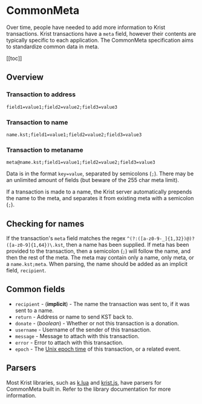 # CommonMeta

Over time, people have needed to add more information to Krist transactions. Krist transactions have a `meta` field, 
however their contents are typically specific to each application. The CommonMeta specification aims to standardize 
common data in meta.

[[toc]]

## Overview

### Transaction to address
```
field1=value1;field2=value2;field3=value3
```

### Transaction to name
```
name.kst;field1=value1;field2=value2;field3=value3
```

### Transaction to metaname
```
meta@name.kst;field1=value1;field2=value2;field3=value3
```

Data is in the format `key=value`, separated by semicolons (`;`). There may be an unlimited amount of fields (but beware 
of the 255 char meta limit).

If a transaction is made to a name, the Krist server automatically prepends the name to the meta, and separates it from 
existing meta with a semicolon (`;`).

## Checking for names

If the transaction's `meta` field matches the regex `^(?:([a-z0-9-_]{1,32})@)?([a-z0-9]{1,64})\.kst`, then a name has 
been supplied. If meta has been provided to the transaction, then a semicolon (`;`) will follow the name, and then the 
rest of the meta. The meta may contain only a name, only meta, or a `name.kst;meta`. When parsing, the name should be 
added as an implicit field, `recipient`.

## Common fields

- `recipient` - (**implicit**) - The name the transaction was sent to, if it was sent to a name.
- `return` - Address or name to send KST back to.
- `donate` - (*boolean*) - Whether or not this transaction is a donation.
- `username` - Username of the sender of this transaction.
- `message` - Message to attach with this transaction.
- `error` - Error to attach with this transaction.
- `epoch` - The [Unix epoch time](https://en.wikipedia.org/wiki/Unix_time) of this transaction, or a related event.

## Parsers

Most Krist libraries, such as [k.lua](libraries/k-lua.md) and [krist.js](libraries/krist-js.md), have parsers for
CommonMeta built in. Refer to the library documentation for more information.

